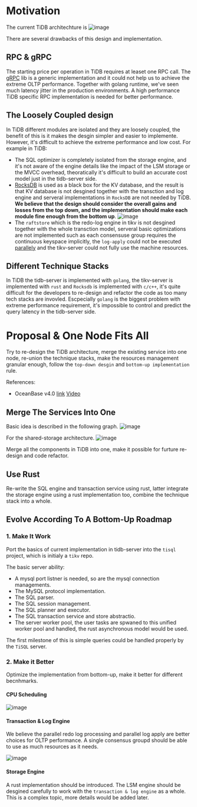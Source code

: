 # Motivation

The current TiDB architechture is
![image](../media/tidb_arch.png)

There are several drawbacks of this design and implementation.

## RPC & gRPC

The starting price per operation in TiDB requires at leaset one RPC call. The [gRPC](https://grpc.io/) lib is a generic implementation and
it could not help us to achieve the extreme OLTP performance. Together with golang runtime, we've seen much latency jitter in the production
environments. A high performance TiDB specific RPC implementation is needed for better performance.

## The Loosely Coupled design

In TiDB different modules are isolated and they are loosely coupled, the benefit of this is it makes the desgin simpler and easier to implemente.
However, it's difficult to achieve the extreme performance and low cost. For example in TiDB:
- The SQL optimizer is completely isolated from the storage engine, and it's not aware of the engine details like the impact of the LSM storage or
the MVCC overhead, theoratically it's difficult to build an accurate cost model just in the tidb-server side.
- [RocksDB](https://github.com/facebook/rocksdb) is used as a black box for the KV database, and the result is that KV database is not desgined together
with the transction and log engine and serveral implementations in `RocksDB` are not needed by TiDB. **We believe that the design should consider 
the overall gains and losses from the top down, and the implementation should make each module fine enough from the bottom up**. 
![image](../media/bottom_up.png)
- The `raftstore` which is the redo-log engine in tikv is not desgined together with the whole transction model, serveral basic optimizations are not
implemented such as each consensuse group requires the continuous keyspace implicitly, the `log-apply` could not be executed [parallely](https://github.com/FWH-TiKV/RFC)
and the tikv-server could not fully use the machine resources.

## Different Technique Stacks

In TiDB the tidb-server is implemented with `golang`, the tikv-server is implemented with `rust` and `Rocksdb` is implemented with `c/c++`, it's quite
difficult for the developers to re-design and refactor the code as too many tech stacks are invovled. Escpecially `golang` is the biggest problem 
with extreme performance requirement, it's impossible to control and predict the query latency in the tidb-server side.

# Proposal & One Node Fits All

Try to re-design the TiDB architecture, merge the existing service into one node, re-union the technique stacks, make the resources management granular 
enough, follow the `top-down desgin` and `bottom-up implementation` rule.

References:
- OceanBase v4.0 [link](https://mp.weixin.qq.com/s/qYUESs81Fw67WeSlnDvCig) [Video](http://blog.itpub.net/70009762/viewspace-2931176/)

## Merge The Services Into One

Basic idea is described in the following graph.
![image](../media/tisql.png)

For the shared-storage architecture.
![image](../media/tisql_share.png)

Merge all the components in TiDB into one, make it possible for furture re-design and code refactor.

## Use Rust

Re-write the SQL engine and transaction service using rust, latter integrate the storage engine using a rust implementation too, combine the 
technique stack into a whole.

## Evolve According To A Bottom-Up Roadmap

### 1. Make It Work

Port the basics of current implementation in tidb-server into the `tisql` project, which is initialy a `tikv` repo. 

The basic server ability:
- A mysql port listner is needed, so are the mysql connection managements.
- The MySQL protocol implementation.
- The SQL parser.
- The SQL session management.
- The SQL planner and executor.
- The SQL transaction service and store abstractio.
- The server worker pool, the user tasks are spwaned to this unified worker pool and handled, the rust asynchronous model would be used.

The first milestone of this is simple queries could be handled properly by the `TiSQL` server.

### 2. Make it Better

Optimize the implementation from bottom-up, make it better for different becnhmarks.

#### CPU Scheduling

![image](../media/worker.png)

#### Transaction & Log Engine

We believe the parallel redo log processing and parallel log apply are better choices for OLTP performance. A single consensus groupd should be 
able to use as much resources as it needs. 

![image](../media/txn_log.png)

#### Storage Engine

A rust implementation should be introduced. The LSM engine should be desgined carefully to work with the `transaction & log engine` as a whole. This 
is a complex topic, more details would be added later.

